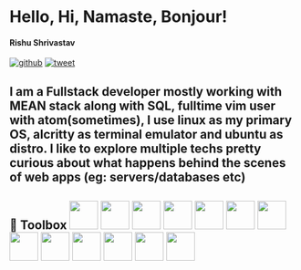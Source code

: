 # Hello, Hi, Namaste, Bonjour!
#### Rishu Shrivastav

[![github](https://img.shields.io/github/followers/rish15?style=social)](https://nodesource.com/products/nsolid)  [![tweet](https://img.shields.io/twitter/url?style=social&url=https%3A%2F%2Ftwitter.com%2Frishpein15)](https://twitter.com/rishpein15)

I am a Fullstack developer mostly working with MEAN stack along with SQL, fulltime vim user with atom(sometimes), I use linux as my primary OS, alcritty as terminal emulator and ubuntu as distro. 
I like to explore multiple techs pretty curious about what happens behind the scenes of web apps (eg: servers/databases etc)
---
🧰 Toolbox
<img src="https://cdn.worldvectorlogo.com/logos/html5.svg" width="50px" height="50px"/>
<img src="https://cdn.worldvectorlogo.com/logos/logo-javascript.svg" width="50px" height="50px"/>
<img src="https://cdn.worldvectorlogo.com/logos/typescript.svg" width="50px" height="50px"/>
<img src="https://cdn.worldvectorlogo.com/logos/nodejs-icon.svg" width="50px" height="50px"/>
<img src="https://cdn.worldvectorlogo.com/logos/angular-icon-1.svg" width="50px" height="50px"/>
<img src="https://cdn.worldvectorlogo.com/logos/bootstrap-4.svg" width="50px" height="50px"/>
<img src="https://cdn.worldvectorlogo.com/logos/material-ui-1.svg" width="50px" height="50px"/>
<img src="https://cdn.worldvectorlogo.com/logos/mongodb.svg" width="50px" height="50px"/>
<img src="https://cdn.worldvectorlogo.com/logos/mysql-5.svg" width="50px" height="50px"/>
<img src="https://cdn.worldvectorlogo.com/logos/postgresql.svg" width="50px" height="50px"/>
<img src="https://cdn.worldvectorlogo.com/logos/linux-tux.svg" width="50px" height="50px"/>
<img src="https://cdn.worldvectorlogo.com/logos/heroku-1.svg" width="50px" height="50px"/>
<img src="https://cdn.worldvectorlogo.com/logos/vim.svg" width="50px" height="50px"/>
---

